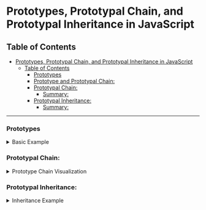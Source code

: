 # Prototypes, Prototypal Chain, and Prototypal Inheritance in JavaScript

## Table of Contents
- [Prototypes, Prototypal Chain, and Prototypal Inheritance in JavaScript](#prototypes-prototypal-chain-and-prototypal-inheritance-in-javascript)
  - [Table of Contents](#table-of-contents)
    - [Prototypes](#prototypes)
    - [Prototype and Prototypal Chain:](#prototype-and-prototypal-chain)
    - [Prototypal Chain:](#prototypal-chain)
      - [Summary:](#summary)
    - [Prototypal Inheritance:](#prototypal-inheritance)
      - [Summary:](#summary-1)

---

### Prototypes
<details>
<summary>Basic Example</summary>

-Consider the array `arr` in JavaScript:
```
let arr = ["nan", "sivani"];
```

### Prototype and Prototypal Chain:


In JavaScript, arrays are objects, and like all objects, they have prototypes. The array arr inherits from Array.prototype.

-Here's how this works:

- Array.prototype: The prototype of arrays includes built-in methods like push(), pop(), forEach(), etc.
- Object.prototype: The prototype of Array.prototype itself, containing fundamental methods like toString() and hasOwnProperty().
- When you call a method on arr, JavaScript checks the array itself first, then Array.prototype, and finally Object.prototype.

```js
console.log(arr.length); // Output: 2
console.log(arr.toString()); // Output: nan,sivani
```

-In the first case, length is a property of the array itself. In the second, toString() is found on Array.prototype.

</details>

### Prototypal Chain:
<details>
<summary>Prototype Chain Visualization</summary>
Here’s how the prototype chain looks in this example:

```mermaid
graph TD
A["arr"] --> B["Array.prototype"]
B --> C["Object.prototype"]
C --> D["null"]
```

- arr has Array.prototype as its immediate prototype.
- Array.prototype has Object.prototype as its prototype.
- Object.prototype has null as its prototype.

#### Summary:

> **`Prototype`**: A mechanism by which JavaScript objects inherit properties and methods from another object.

>**`Prototypal Chain`**: The sequence of objects through which property lookups are made. For arr, it's arr → Array.prototype → Object.prototype.

>**`Prototypal Inheritance`**: The process of inheriting properties from one object to another, allowing for the use of shared methods and properties.
</details>

### Prototypal Inheritance:

<details>
<summary>Inheritance Example</summary>
Let’s explore prototypal inheritance using objects:

```js
let object = {
    name: "nandhu",
    city: "trichy",
    getInfo: function() {
        return `${this.name} lives in ${this.city}.`;
    }
};

let object2 = { 
    name: "Diya"
};

// Setting the prototype
object2.__proto__ = object;

// Accessing properties and methods
console.log(object2.name); // Output: Diya (own property)
console.log(object2.city); // Output: trichy (inherited from object)
console.log(object2.getInfo()); // Output: Diya lives in trichy.

```

Prototype Chain:
```mermaid
graph TD
A["object2"] --> B["object"]
B --> C["Object.prototype"]
C --> D["null"]
```
#### Summary:

- `Prototypal Inheritance:` object2 inherits from object, gaining access to its properties and methods.
- `Prototype:` object is the prototype of object2.
- `Prototype Chain:` The chain for object2 is object2 → object → Object.prototype → null.
-`__proto__:` This property is used to link object2 to object, establishing inheritance.
</details>
